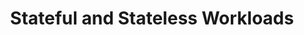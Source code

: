 ---
episode_id: 009-stateful-and-stateless 
episode_number: 9
title: Stateful and Stateless Workloads 
description: 
notes: 
hosts: 
    - name: 
      url: 
points:
    - 
links:
    - name:
      url: 
video: https://www.youtube.com/embed/42FP22MpdxM
related: 
- 
- 
---